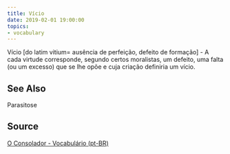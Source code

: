 ```yaml
---
title: Vício
date: 2019-02-01 19:00:00
topics:
- vocabulary
---
```


Vício [do latim vitium= ausência de perfeição, defeito de formação] - A cada virtude corresponde, segundo certos moralistas, um defeito, uma falta (ou um excesso) que se lhe opõe e cuja criação definiria um vício.

## See Also
Parasitose

## Source
[O Consolador - Vocabulário (pt-BR)](http://www.oconsolador.com.br/linkfixo/vocabulario/principal.html)
